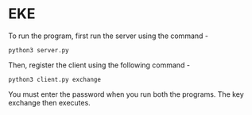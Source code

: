# EKE

To run the program, first run the server using the command -
```
python3 server.py
```
Then, register the client using the following command -
```
python3 client.py exchange
```
You must enter the password when you run both the programs. The key exchange then executes.
